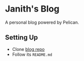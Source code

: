 # Janith's Blog

A personal blog powered by Pelican.

## Setting Up

- Clone [blog repo](https://github.com/janithl/blog)
- Follow its `README.md`
